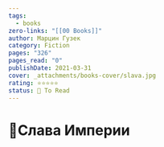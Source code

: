 ```yaml
---
tags:
  - books
zero-links: "[[00 Books]]"
author: Марцин Гузек
category: Fiction
pages: "326"
pages_read: "0"
publishDate: 2021-03-31
cover: _attachments/books-cover/slava.jpg
rating: ⭐⭐⭐⭐⭐
status: 🔷 To Read
---
```

# 📔Слава Империи